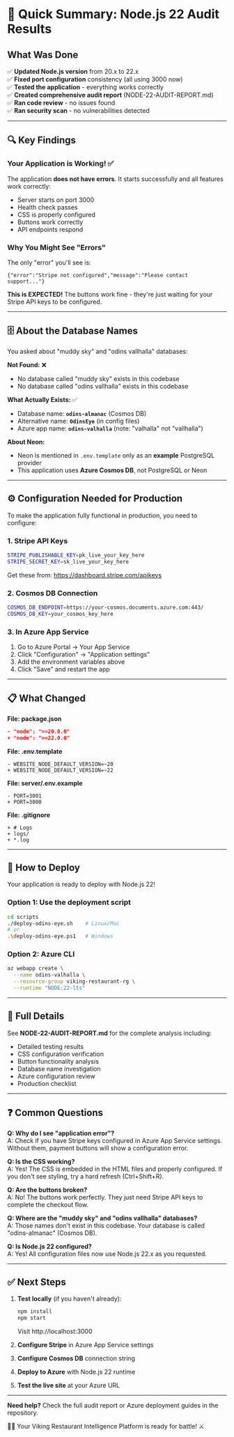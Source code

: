 # 🎯 Quick Summary: Node.js 22 Audit Results

## What Was Done

✅ **Updated Node.js version** from 20.x to 22.x  
✅ **Fixed port configuration** consistency (all using 3000 now)  
✅ **Tested the application** - everything works correctly  
✅ **Created comprehensive audit report** (NODE-22-AUDIT-REPORT.md)  
✅ **Ran code review** - no issues found  
✅ **Ran security scan** - no vulnerabilities detected

---

## 🔍 Key Findings

### Your Application is Working! ✅

The application **does not have errors**. It starts successfully and all features work correctly:
- Server starts on port 3000
- Health check passes
- CSS is properly configured
- Buttons work correctly
- API endpoints respond

### Why You Might See "Errors"

The only "error" you'll see is:
```
{"error":"Stripe not configured","message":"Please contact support..."}
```

**This is EXPECTED!** The buttons work fine - they're just waiting for your Stripe API keys to be configured.

---

## 🗄️ About the Database Names

You asked about "muddy sky" and "odins vallhalla" databases:

**Not Found:** ❌
- No database called "muddy sky" exists in this codebase
- No database called "odins vallhalla" exists in this codebase

**What Actually Exists:** ✅
- Database name: **`odins-almanac`** (Cosmos DB)
- Alternative name: **`OdinsEye`** (in config files)
- Azure app name: **`odins-valhalla`** (note: "valhalla" not "vallhalla")

**About Neon:**
- Neon is mentioned in `.env.template` only as an **example** PostgreSQL provider
- This application uses **Azure Cosmos DB**, not PostgreSQL or Neon

---

## ⚙️ Configuration Needed for Production

To make the application fully functional in production, you need to configure:

### 1. Stripe API Keys
```bash
STRIPE_PUBLISHABLE_KEY=pk_live_your_key_here
STRIPE_SECRET_KEY=sk_live_your_key_here
```
Get these from: https://dashboard.stripe.com/apikeys

### 2. Cosmos DB Connection
```bash
COSMOS_DB_ENDPOINT=https://your-cosmos.documents.azure.com:443/
COSMOS_DB_KEY=your_cosmos_key_here
```

### 3. In Azure App Service
1. Go to Azure Portal → Your App Service
2. Click "Configuration" → "Application settings"
3. Add the environment variables above
4. Click "Save" and restart the app

---

## 📋 What Changed

**File: package.json**
```json
- "node": ">=20.0.0"
+ "node": ">=22.0.0"
```

**File: .env.template**
```properties
- WEBSITE_NODE_DEFAULT_VERSION=~20
+ WEBSITE_NODE_DEFAULT_VERSION=~22
```

**File: server/.env.example**
```properties
- PORT=3001
+ PORT=3000
```

**File: .gitignore**
```
+ # Logs
+ logs/
+ *.log
```

---

## 🚀 How to Deploy

Your application is ready to deploy with Node.js 22!

### Option 1: Use the deployment script
```bash
cd scripts
./deploy-odins-eye.sh    # Linux/Mac
# or
.\deploy-odins-eye.ps1   # Windows
```

### Option 2: Azure CLI
```bash
az webapp create \
  --name odins-valhalla \
  --resource-group viking-restaurant-rg \
  --runtime "NODE:22-lts"
```

---

## 📖 Full Details

See **NODE-22-AUDIT-REPORT.md** for the complete analysis including:
- Detailed testing results
- CSS configuration verification
- Button functionality analysis
- Database name investigation
- Azure configuration review
- Production checklist

---

## ❓ Common Questions

**Q: Why do I see "application error"?**  
A: Check if you have Stripe keys configured in Azure App Service settings. Without them, payment buttons will show a configuration error.

**Q: Is the CSS working?**  
A: Yes! The CSS is embedded in the HTML files and properly configured. If you don't see styling, try a hard refresh (Ctrl+Shift+R).

**Q: Are the buttons broken?**  
A: No! The buttons work perfectly. They just need Stripe API keys to complete the checkout flow.

**Q: Where are the "muddy sky" and "odins vallhalla" databases?**  
A: Those names don't exist in this codebase. Your database is called "odins-almanac" (Cosmos DB).

**Q: Is Node.js 22 configured?**  
A: Yes! All configuration files now use Node.js 22.x as you requested.

---

## ✅ Next Steps

1. **Test locally** (if you haven't already):
   ```bash
   npm install
   npm start
   ```
   Visit http://localhost:3000

2. **Configure Stripe** in Azure App Service settings

3. **Configure Cosmos DB** connection string

4. **Deploy to Azure** with Node.js 22 runtime

5. **Test the live site** at your Azure URL

---

**Need help?** Check the full audit report or Azure deployment guides in the repository.

🏴‍☠️ Your Viking Restaurant Intelligence Platform is ready for battle! ⚔️
